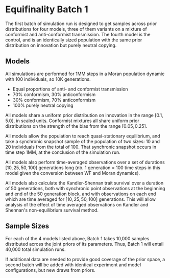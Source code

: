 # Equifinality Batch 1 #

The first batch of simulation run is designed to get samples across prior distributions for four models, three of them variants on a mixture of conformist and anti-conformist transmission.  The fourth model is the control, and is an identically sized population with the same prior distribution on innovation but purely neutral copying.  

## Models ##

All simulations are performed for 1MM steps in a Moran population dynamic with 100 individuals, so 10K generations.  

* Equal proportions of anti- and conformist transmission
* 70% conformism, 30% anticonformism
* 30% conformism, 70% anticonformism
* 100% purely neutral copying

All models share a uniform prior distribution on innovation in the range $[0.1, 5.0]$, in scaled units.  Conformist mixtures all share uniform prior distributions on the strength of the bias from the range $[0.05, 0.25]$.  

All models allow the population to reach quasi-stationary equilibrium, and take a synchronic snapshot sample of the population of two sizes:  10 and 20 individuals from the total of 100.  That synchronic snapshot occurs in time step 1MM, at the conclusion of the simulation run.  

All models also perform time-averaged observations over a set of durations $[10,25,50,100]$ generations long (nb.  1 generation = 100 time steps in this model given the conversion between WF and Moran dynamics).  

All models also calculate the Kandler-Shennan trait survival over a duration of 50 generations, both with synchronic point observations at the beginning and end of the 50 generation block, and with observations on each end which are time averaged for $[10,25,50,100]$ generations.  This will allow analysis of the effect of time averaged observations on Kandler and Shennan's non-equilibrium survival method.  

## Sample Sizes ##

For each of the 4 models listed above, Batch 1 takes 10,000 samples distributed across the joint priors of its parameters.  Thus, Batch 1 will entail 40,000 total simulation runs.  

If additional data are needed to provide good coverage of the prior space, a second batch will be added with identical experiment and model configurations, but new draws from priors.  


